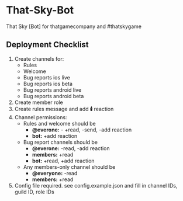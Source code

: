 # That-Sky-Bot
That Sky [Bot] for thatgamecompany and #thatskygame

## Deployment Checklist
1. Create channels for:
   * Rules
   * Welcome
   * Bug reports ios live
   * Bug reports ios beta
   * Bug reports android live
   * Bug reports android beta
1. Create member role
1. Create rules message and add **:candle:** reaction
1. Channel permissions:
   * Rules and welcome should be
     * **@everone:** - +read, -send, -add reaction
     * **bot:** +add reaction
   * Bug report channels should be
     * **@everone:** -read, -add reaction
     * **members:** +read
     * **bot:** +read, +add reaction
   * Any members-only channel should be
     * **@everyone:** -read
     * **members:** +read
1. Config file required. see config.example.json and fill in channel IDs, guild ID, role IDs